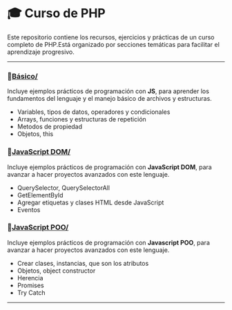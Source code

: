 # 🎓 Curso de PHP

Este repositorio contiene los recursos, ejercicios y prácticas de un curso completo de PHP.Está organizado por secciones temáticas para facilitar el aprendizaje progresivo.

---
### 🔹[Básico/](./Curso)
Incluye ejemplos prácticos de programación con **JS**, para aprender los fundamentos del lenguaje y el manejo básico de archivos y estructuras.

- Variables, tipos de datos, operadores y condicionales
- Arrays, funciones y estructuras de repetición
- Metodos de propiedad
- Objetos, this

### 🔹[JavaScript DOM/](./DOM)
Incluye ejemplos prácticos de programación con **JavaScript DOM**, para avanzar a hacer proyectos avanzados con este lenguaje.

- QuerySelector, QuerySelectorAll
- GetElementById
- Agregar etiquetas y clases HTML desde JavaScript
- Eventos


### 🔹[JavaScript POO/](./POO)
Incluye ejemplos prácticos de programación con **Javascript POO**, para avanzar a hacer proyectos avanzados con este lenguaje.

- Crear clases, instancias, que son los atributos
- Objetos, object constructor
- Herencia
- Promises
- Try Catch

---
